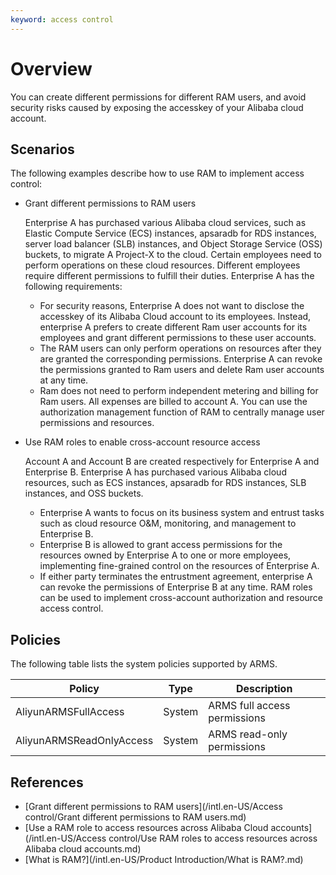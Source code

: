 ```yaml
---
keyword: access control
---
```


# Overview

You can create different permissions for different RAM users, and avoid security risks caused by exposing the accesskey of your Alibaba cloud account.

## Scenarios

The following examples describe how to use RAM to implement access control:

-   Grant different permissions to RAM users

    Enterprise A has purchased various Alibaba cloud services, such as Elastic Compute Service \(ECS\) instances, apsaradb for RDS instances, server load balancer \(SLB\) instances, and Object Storage Service \(OSS\) buckets, to migrate A Project-X to the cloud. Certain employees need to perform operations on these cloud resources. Different employees require different permissions to fulfill their duties. Enterprise A has the following requirements:

    -   For security reasons, Enterprise A does not want to disclose the accesskey of its Alibaba Cloud account to its employees. Instead, enterprise A prefers to create different Ram user accounts for its employees and grant different permissions to these user accounts.
    -   The RAM users can only perform operations on resources after they are granted the corresponding permissions. Enterprise A can revoke the permissions granted to Ram users and delete Ram user accounts at any time.
    -   Ram does not need to perform independent metering and billing for Ram users. All expenses are billed to account A.
    You can use the authorization management function of RAM to centrally manage user permissions and resources.

-   Use RAM roles to enable cross-account resource access

    Account A and Account B are created respectively for Enterprise A and Enterprise B. Enterprise A has purchased various Alibaba cloud resources, such as ECS instances, apsaradb for RDS instances, SLB instances, and OSS buckets.

    -   Enterprise A wants to focus on its business system and entrust tasks such as cloud resource O&M, monitoring, and management to Enterprise B.
    -   Enterprise B is allowed to grant access permissions for the resources owned by Enterprise A to one or more employees, implementing fine-grained control on the resources of Enterprise A.
    -   If either party terminates the entrustment agreement, enterprise A can revoke the permissions of Enterprise B at any time.
    RAM roles can be used to implement cross-account authorization and resource access control.


## Policies

The following table lists the system policies supported by ARMS.

|Policy|Type|Description|
|------|----|-----------|
|AliyunARMSFullAccess|System|ARMS full access permissions|
|AliyunARMSReadOnlyAccess|System|ARMS read-only permissions|

## References

-   [Grant different permissions to RAM users](/intl.en-US/Access control/Grant different permissions to RAM users.md)
-   [Use a RAM role to access resources across Alibaba Cloud accounts](/intl.en-US/Access control/Use RAM roles to access resources across Alibaba cloud accounts.md)
-   [What is RAM?](/intl.en-US/Product Introduction/What is RAM?.md)

